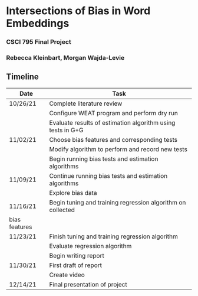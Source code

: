 # Intersections of Bias in Word Embeddings

### CSCI 795 Final Project
### Rebecca Kleinbart, Morgan Wajda-Levie

## Timeline

| Date   | Task|
|--------|-----|
|10/26/21|Complete literature review                                   |
|        |Configure WEAT program and perform dry run                   |
|        |Evaluate results of estimation algorithm using tests in G+G  |
|11/02/21|Choose bias features and corresponding tests                 |
|        |Modify algorithm to perform and record new tests             |
|        |Begin running bias tests and estimation algorithms           |
|11/09/21|Continue running bias tests and estimation algorithms        |
|        |Explore bias data                                            |
|11/16/21|Begin tuning and training regression algorithm on collected
bias features|
|11/23/21|Finish tuning and training regression algorithm              |
|        |Evaluate regression algorithm                                |
|        |Begin writing report                                         |
|11/30/21|First draft of report                                        |
|        |Create video                                                 |
|12/14/21|Final presentation of project                                |
